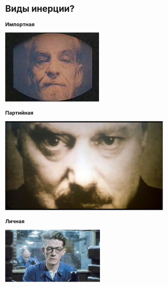 # Виды инерции?

<div class='grid grid-cols-[1fr_1fr_1fr] h-full gap-4 content-center'>
  <div class='' v-click>
    <h3>Импортная</h3>
    <img class='mt-1 aspect-square object-cover' src="/gold-stain.png" />
  </div>
  
  <div v-click>
    <h3>Партийная</h3>
    <img class='mt-1 aspect-square object-contain' src="/big-brother.png" />
  </div>

  <div v-click>
    <h3>Личная</h3>
    <img class='mt-1 aspect-square object-cover' src="/winston.png" />
  </div>
</div>

<!--
Вопросы архитектуры очень инертны
Виды
- Импортная - пришла извне 
- Партийная - В компании уже выбрали. Будем использовать, что есть
- Личная - я делаю так уже 5 лет
-->
